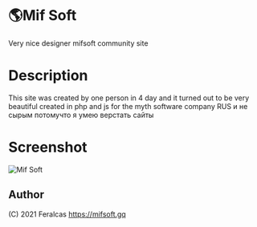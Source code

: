 # 🌎Mif Soft
Very nice designer mifsoft community site

# Description
This site was created by one person in 4 day
and it turned out to be very beautiful
created in php and js
for the myth software company RUS и не сырым потомучто я умею верстать сайты

# Screenshot
![Mif Soft](https://i.imgur.com/o8GQf3O.png)


## Author

(C) 2021  Feralcas
https://mifsoft.gq
